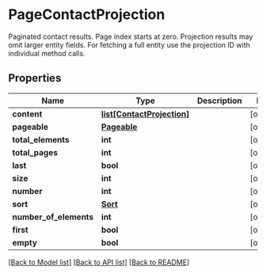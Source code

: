 # PageContactProjection

Paginated contact results. Page index starts at zero. Projection results may omit larger entity fields. For fetching a full entity use the projection ID with individual method calls.
## Properties
Name | Type | Description | Notes
------------ | ------------- | ------------- | -------------
**content** | [**list[ContactProjection]**](ContactProjection) |  | [optional] 
**pageable** | [**Pageable**](Pageable) |  | [optional] 
**total_elements** | **int** |  | [optional] 
**total_pages** | **int** |  | [optional] 
**last** | **bool** |  | [optional] 
**size** | **int** |  | [optional] 
**number** | **int** |  | [optional] 
**sort** | [**Sort**](Sort) |  | [optional] 
**number_of_elements** | **int** |  | [optional] 
**first** | **bool** |  | [optional] 
**empty** | **bool** |  | [optional] 

[[Back to Model list]](../README#documentation-for-models) [[Back to API list]](../README#documentation-for-api-endpoints) [[Back to README]](../README)


